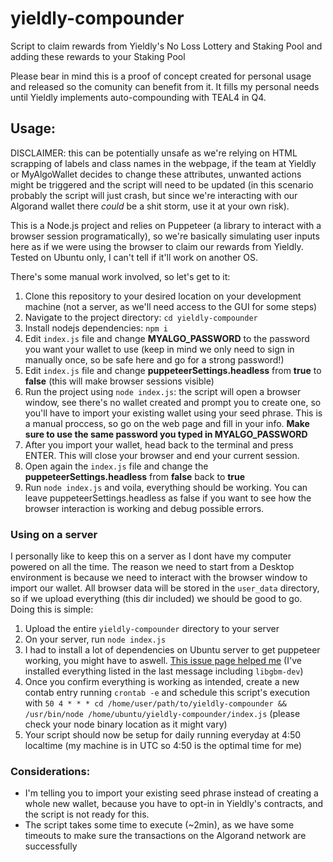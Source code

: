 # yieldly-compounder
Script to claim rewards from Yieldly's No Loss Lottery and Staking Pool and adding these rewards to your Staking Pool

Please bear in mind this is a proof of concept created for personal usage and released so the comunity can benefit from it. It fills my personal needs until Yieldly implements auto-compounding with TEAL4 in Q4.

## Usage:
DISCLAIMER: this can be potentially unsafe as we're relying on HTML scrapping of labels and class names in the webpage, if the team at Yieldly or MyAlgoWallet decides to change these attributes, unwanted actions might be triggered and the script will need to be updated (in this scenario probably the script will just crash, but since we're interacting with our Algorand wallet there *could* be a shit storm, use it at your own risk).

This is a Node.js project and relies on Puppeteer (a library to interact with a browser session programatically), so we're basically simulating user inputs here as if we were using the browser to claim our rewards from Yieldly. Tested on Ubuntu only, I can't tell if it'll work on another OS.

There's some manual work involved, so let's get to it:

1. Clone this repository to your desired location on your development machine (not a server, as we'll need access to the GUI for some steps)
2. Navigate to the project directory: `cd yieldly-compounder`
3. Install nodejs dependencies: `npm i`
4. Edit `index.js` file and change **MYALGO_PASSWORD** to the password you want your wallet to use (keep in mind we only need to sign in manually once, so be safe here and go for a strong password!)
5. Edit `index.js` file and change **puppeteerSettings.headless** from **true** to **false** (this will make browser sessions visible)
6. Run the project using `node index.js`: the script will open a browser window, see there's no wallet created and prompt you to create one, so you'll have to import your existing wallet using your seed phrase. This is a manual proccess, so go on the web page and fill in your info. **Make sure to use the same password you typed in MYALGO_PASSWORD**
7. After you import your wallet, head back to the terminal and press ENTER. This will close your browser and end your current session.
8. Open again the `index.js` file and change the **puppeteerSettings.headless** from **false** back to **true**
9. Run `node index.js` and voila, everything should be working. You can leave puppeteerSettings.headless as false if you want to see how the browser interaction is working and debug possible errors.

### Using on a server
I personally like to keep this on a server as I dont have my computer powered on all the time. The reason we need to start from a Desktop environment is because we need to interact with the browser window to import our wallet. All browser data will be stored in the `user_data` directory, so if we upload everything (this dir included) we should be good to go. Doing this is simple:
1. Upload the entire `yieldly-compounder` directory to your server
2. On your server, run `node index.js`
3. I had to install a lot of dependencies on Ubuntu server to get puppeteer working, you might have to aswell. [This issue page helped me]( https://github.com/puppeteer/puppeteer/issues/3443) (I've installed everything listed in the last message including `libgbm-dev`)
4. Once you confirm everything is working as intended, create a new contab entry running `crontab -e` and schedule this script's execution with `50 4 * * * cd /home/user/path/to/yieldly-compounder && /usr/bin/node /home/ubuntu/yieldly-compounder/index.js` (please check your node binary location as it might vary)
5. Your script should now be setup for daily running everyday at 4:50 localtime (my machine is in UTC so 4:50 is the optimal time for me)

### Considerations:
- I'm telling you to import your existing seed phrase instead of creating a whole new wallet, because you have to opt-in in Yieldly's contracts, and the script is not ready for this.
- The script takes some time to execute (~2min), as we have some timeouts to make sure the transactions on the Algorand network are successfully
